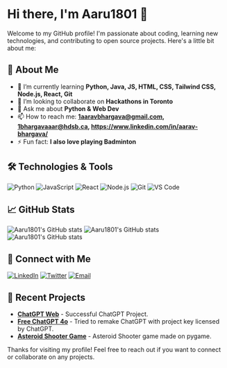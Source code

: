 # Hi there, I'm Aaru1801 👋

Welcome to my GitHub profile! I'm passionate about coding, learning new technologies, and contributing to open source projects. Here's a little bit about me:

## 🚀 About Me

- 🌱 I’m currently learning **Python, Java, JS, HTML, CSS, Tailwind CSS, Node.js, React, Git**
- 👯 I’m looking to collaborate on **Hackathons in Toronto**
- 💬 Ask me about **Python & Web Dev**
- 📫 How to reach me: **1aaravbhargava@gmail.com, 1bhargavaaar@hdsb.ca, https://www.linkedin.com/in/aarav-bhargava/**
- ⚡ Fun fact: **I also love playing Badminton**

## 🛠️ Technologies & Tools

![Python](https://img.shields.io/badge/-Python-333333?style=flat&logo=python)
![JavaScript](https://img.shields.io/badge/-JavaScript-333333?style=flat&logo=javascript)
![React](https://img.shields.io/badge/-React-333333?style=flat&logo=react)
![Node.js](https://img.shields.io/badge/-Node.js-333333?style=flat&logo=node.js)
![Git](https://img.shields.io/badge/-Git-333333?style=flat&logo=git)
![VS Code](https://img.shields.io/badge/-VS%20Code-333333?style=flat&logo=visual-studio-code)

## 📈 GitHub Stats

![Aaru1801's GitHub stats](https://github-readme-streak-stats-salesp07.vercel.app/?user=Aaru1801&show_icons=true&theme=radical)
![Aaru1801's GitHub stats](https://github-readme-stats-salesp07.vercel.app/api?username=Aaru1801&show_icons=true&theme=radical)
![Aaru1801's GitHub stats](https://github-readme-stats-salesp07.vercel.app/api/top-langs/?username=Aaru1801&show_icons=true&theme=radical)
## 🔗 Connect with Me

[![LinkedIn](https://img.shields.io/badge/-LinkedIn-0077B5?style=flat&logo=linkedin)](https://www.linkedin.com/in/aarav-bhargava/)
[![Twitter](https://img.shields.io/badge/-Twitter-1DA1F2?style=flat&logo=twitter)](https://x.com/AaravB1801)
[![Email](https://img.shields.io/badge/-Email-D14836?style=flat&logo=gmail)](mailto:1aaravbhargava@gmail.com)

## 📂 Recent Projects

- [**ChatGPT Web**](https://github.com/Aaru1801/AI_ChatBot-Web-Edition) - Successful ChatGPT Project.
- [**Free ChatGPT 4o**](https://github.com/Aaru1801/ChatGPT-Free-4o) -  Tried to remake ChatGPT with project key licensed by ChatGPT.
- [**Asteroid Shooter Game**](https://github.com/Aaru1801/AsteroidShooter_2) - Asteroid Shooter game made on pygame.

Thanks for visiting my profile! Feel free to reach out if you want to connect or collaborate on any projects.
